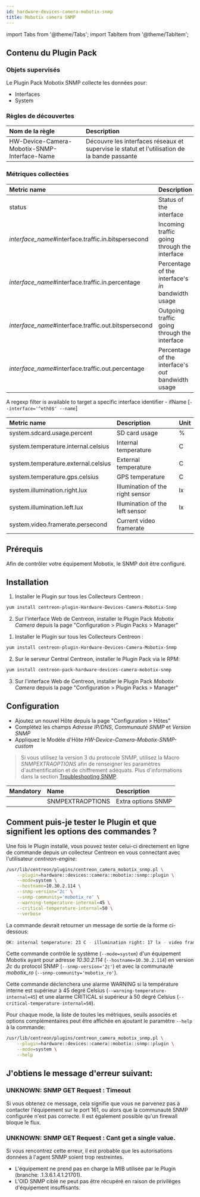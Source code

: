 ```yaml
---
id: hardware-devices-camera-mobotix-snmp
title: Mobotix camera SNMP
---
```

import Tabs from '@theme/Tabs';
import TabItem from '@theme/TabItem';


## Contenu du Plugin Pack

### Objets supervisés

Le Plugin Pack Mobotix SNMP collecte les données pour:
* Interfaces
* System

### Règles de découvertes

<Tabs groupId="sync">
<TabItem value="Services" label="Services">

| Nom de la règle                              | Description                                                                                  |
| :------------------------------------------- | :------------------------------------------------------------------------------------------- |
| HW-Device-Camera-Mobotix-SNMP-Interface-Name | Découvre les interfaces réseaux et supervise le statut et l'utilisation de la bande passante |

</TabItem>
</Tabs>

### Métriques collectées

<Tabs groupId="sync">
<TabItem value="Interfaces" label="Interfaces">

| Metric name                                            | Description                                         | Unit |
| :----------------------------------------------------- | :-------------------------------------------------- | :--- |
| status                                                 | Status of the interface                             |      |
| *interface\_name*\#interface.traffic.in.bitspersecond  | Incoming traffic going through the interface        | b/s  |
| *interface\_name*\#interface.traffic.in.percentage     | Percentage of the interface's *in* bandwidth usage  | %    |
| *interface\_name*\#interface.traffic.out.bitspersecond | Outgoing traffic going through the interface        | b/s  |
| *interface\_name*\#interface.traffic.out.percentage    | Percentage of the interface's *out* bandwidth usage | %    |

A regexp filter is available to target a specific interface identifier - ifName [```--interface='^eth0$' --name```]

</TabItem>
<TabItem value="System" label="System">

| Metric name                         | Description                      | Unit |
| :---------------------------------- | :------------------------------- | :--- |
| system.sdcard.usage.percent         | SD card usage                    | %    |
| system.temperature.internal.celsius | Internal temperature             | C    |
| system.temperature.external.celsius | External temperature             | C    |
| system.temperature.gps.celsius      | GPS temperature                  | C    |
| system.illumination.right.lux       | Illumination of the right sensor | lx   |
| system.illumination.left.lux        | Illumination of the left sensor  | lx   |
| system.video.framerate.persecond    | Current video framerate          |      |

</TabItem>
</Tabs>

## Prérequis

Afin de contrôler votre équipement Mobotix, le SNMP doit être configuré. 

## Installation

<Tabs groupId="sync">
<TabItem value="Online License" label="Online License">

1. Installer le Plugin sur tous les Collecteurs Centreon :

```bash
yum install centreon-plugin-Hardware-Devices-Camera-Mobotix-Snmp
```

2. Sur l'interface Web de Centreon, installer le Plugin Pack *Mobotix Camera* depuis la page "Configuration > Plugin Packs > Manager"

</TabItem>
<TabItem value="Offline License" label="Offline License">

1. Installer le Plugin sur tous les Collecteurs Centreon :

```bash
yum install centreon-plugin-Hardware-Devices-Camera-Mobotix-Snmp
```

2. Sur le serveur Central Centreon, installer le Plugin Pack via le RPM:

```bash
yum install centreon-pack-hardware-devices-camera-mobotix-snmp
```

3. Sur l'interface Web de Centreon, installer le Plugin Pack *Mobotix Camera* depuis la page "Configuration > Plugin Packs > Manager"

</TabItem>
</Tabs>

## Configuration

* Ajoutez un nouvel Hôte depuis la page "Configuration > Hôtes"
* Complétez les champs *Adresse IP/DNS*, *Communauté SNMP* et *Version SNMP*
* Appliquez le Modèle d'Hôte *HW-Device-Camera-Mobotix-SNMP-custom*

> Si vous utilisez la version 3 du protocole SNMP, utilisez la Macro *SNMPEXTRAOPTIONS* afin de renseigner les paramètres d'authentification et de chiffrement adéquats. 
> Plus d'informations dans la section [Troubleshooting SNMP](../getting-started/how-to-guides/troubleshooting-plugins.md#troubleshooting-snmp).

| Mandatory   | Name                    | Description                       |
| :---------- | :---------------------- | :---------------------------------|
|             | SNMPEXTRAOPTIONS        | Extra options SNMP                |

## Comment puis-je tester le Plugin et que signifient les options des commandes ?

Une fois le Plugin installé, vous pouvez tester celui-ci directement en ligne de commande
depuis un collecteur Centreon en vous connectant avec l'utilisateur *centreon-engine*:

```bash
/usr/lib/centreon/plugins/centreon_camera_mobotix_snmp.pl \
    --plugin=hardware::devices::camera::mobotix::snmp::plugin \
    --mode=system \
    --hostname=10.30.2.114 \
    --snmp-version='2c' \
    --snmp-community='mobotix_ro' \
    --warning-temperature-internal=45 \
    --critical-temperature-internal=50 \
    --verbose
```

La commande devrait retourner un message de sortie de la forme ci-dessous:

```bash
OK: internal temperature: 23 C - illumination right: 17 lx - video framerate: 2 fps | 'system.temperature.internal.celsius'=23C;0:45;0:50;; 'system.illumination.right.lux'=17lx;;;; 'system.video.framerate.persecond'=2fps;;;;
```

Cette commande contrôle le système (```--mode=system```) d'un équipement Mobotix ayant pour adresse *10.30.2.114* (```--hostname=10.30.2.114```) 
en version *2c* du protocol SNMP (```--snmp-version='2c'```) et avec la communauté *mobotix_ro* (```--snmp-community='mobotix_ro'```).

Cette commande déclenchera une alarme WARNING si la température interne est supérieur à 45 degré Celsius (```--warning-temperature-internal=45```)
et une alarme CRITICAL si supérieur à 50 degré Celsius (```--critical-temperature-internal=50```).

Pour chaque mode, la liste de toutes les métriques, seuils associés et options complémentaires peut être affichée
en ajoutant le paramètre ```--help``` à la commande:

```bash
/usr/lib/centreon/plugins/centreon_camera_mobotix_snmp.pl \
    --plugin=hardware::devices::camera::mobotix::snmp::plugin \
    --mode=system \
    --help
```

## J'obtiens le message d'erreur suivant:

### UNKNOWN: SNMP GET Request : Timeout

Si vous obtenez ce message, cela signifie que vous ne parvenez pas à contacter l'équipement sur le port 161, 
ou alors que la communauté SNMP configurée n'est pas correcte. 
Il est également possible qu'un firewall bloque le flux.

### UNKNOWN: SNMP GET Request : Cant get a single value.

Si vous rencontrez cette erreur, il est probable que les autorisations données à l'agent SNMP soient trop restreintes. 
 * L'équipement ne prend pas en charge la MIB utilisée par le Plugin (branche: .1.3.6.1.4.1.21701).
 * L'OID SNMP ciblé ne peut pas être récupéré en raison de privilèges d'équipement insuffisants.
